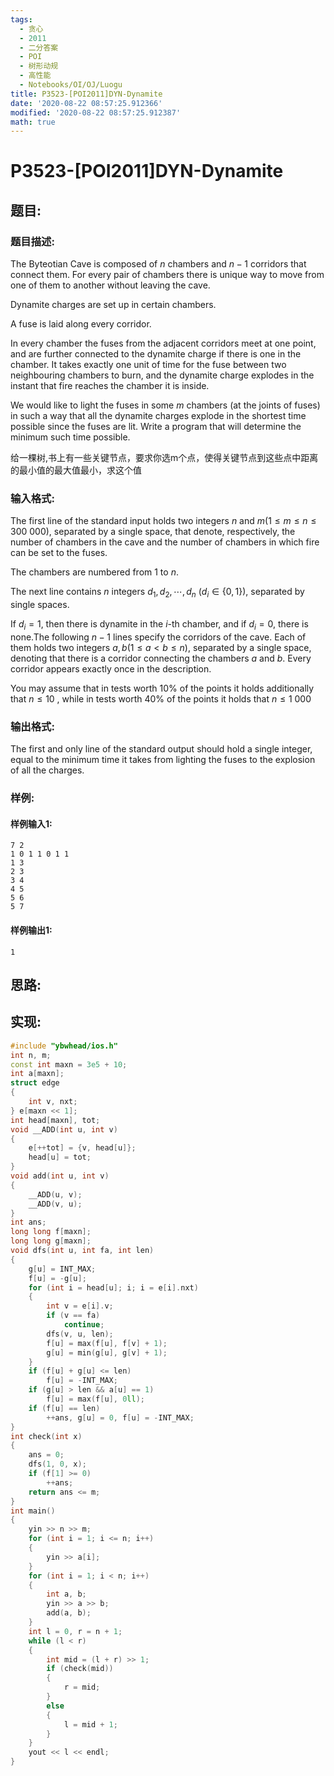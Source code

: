 ```yaml
---
tags: 
  - 贪心
  - 2011
  - 二分答案
  - POI
  - 树形动规
  - 高性能
  - Notebooks/OI/OJ/Luogu
title: P3523-[POI2011]DYN-Dynamite
date: '2020-08-22 08:57:25.912366'
modified: '2020-08-22 08:57:25.912387'
math: true
---
```

# P3523-[POI2011]DYN-Dynamite
## 题目:
### 题目描述:
The Byteotian Cave is composed of $n$ chambers and $n-1$ corridors that       connect them.  For every pair of chambers there is unique way to move       from one of them to another without leaving the cave.

Dynamite charges are set up in certain chambers.

A fuse is laid along every corridor.

In every chamber the fuses from the adjacent corridors meet at one point,       and are further connected to the dynamite charge if there is one in the       chamber.  It takes exactly one unit of time for the fuse between two       neighbouring chambers to burn, and the dynamite charge explodes in the       instant that fire reaches the chamber it is inside.

We would like to light the fuses in some $m$ chambers (at the joints of       fuses) in such a way that all the dynamite charges explode in the shortest       time possible since the fuses are lit.  Write a program that will determine       the minimum such time possible.

给一棵树,书上有一些关键节点，要求你选m个点，使得关键节点到这些点中距离的最小值的最大值最小，求这个值

### 输入格式:
The first line of the standard input holds two integers $n$ and $m$($1\le m\le n\le 300\ 000$), separated by a single space, that denote, respectively, the number of chambers in the cave and the number of chambers in which fire can be set to the fuses.

The chambers are numbered from 1 to $n$.

The next line contains $n$ integers $d_1,d_2,\cdots,d_n$ ($d_i\in \{0,1\}$), separated by single spaces.

If $d_i=1$, then there is dynamite in the $i$-th chamber, and if $d_i=0$, there is none.The following $n-1$ lines specify the corridors of the cave. Each of them holds two integers $a,b$($1\le a<b\le n$), separated by a single space, denoting that there is a corridor connecting the chambers $a$ and $b$. Every corridor appears exactly once in the description.

You may assume that in tests worth 10% of the points it holds additionally that $n\le 10$ , while in tests worth 40% of the points it holds that $n\le 1\ 000$

### 输出格式:
The first and only line of the standard output should hold a single         integer, equal to the minimum time it takes from lighting the fuses         to the explosion of all the charges.

### 样例:
#### 样例输入1:
```
7 2
1 0 1 1 0 1 1
1 3
2 3
3 4
4 5
5 6
5 7
```
#### 样例输出1:
```
1

```
## 思路:

## 实现:
```cpp
#include "ybwhead/ios.h"
int n, m;
const int maxn = 3e5 + 10;
int a[maxn];
struct edge
{
    int v, nxt;
} e[maxn << 1];
int head[maxn], tot;
void __ADD(int u, int v)
{
    e[++tot] = {v, head[u]};
    head[u] = tot;
}
void add(int u, int v)
{
    __ADD(u, v);
    __ADD(v, u);
}
int ans;
long long f[maxn];
long long g[maxn];
void dfs(int u, int fa, int len)
{
    g[u] = INT_MAX;
    f[u] = -g[u];
    for (int i = head[u]; i; i = e[i].nxt)
    {
        int v = e[i].v;
        if (v == fa)
            continue;
        dfs(v, u, len);
        f[u] = max(f[u], f[v] + 1);
        g[u] = min(g[u], g[v] + 1);
    }
    if (f[u] + g[u] <= len)
        f[u] = -INT_MAX;
    if (g[u] > len && a[u] == 1)
        f[u] = max(f[u], 0ll);
    if (f[u] == len)
        ++ans, g[u] = 0, f[u] = -INT_MAX;
}
int check(int x)
{
    ans = 0;
    dfs(1, 0, x);
    if (f[1] >= 0)
        ++ans;
    return ans <= m;
}
int main()
{
    yin >> n >> m;
    for (int i = 1; i <= n; i++)
    {
        yin >> a[i];
    }
    for (int i = 1; i < n; i++)
    {
        int a, b;
        yin >> a >> b;
        add(a, b);
    }
    int l = 0, r = n + 1;
    while (l < r)
    {
        int mid = (l + r) >> 1;
        if (check(mid))
        {
            r = mid;
        }
        else
        {
            l = mid + 1;
        }
    }
    yout << l << endl;
}
```
